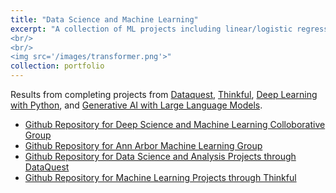 ```yaml
---
title: "Data Science and Machine Learning"
excerpt: "A collection of ML projects including linear/logistic regression, time series analysis, natural language processing, unsupervised ML, self-supervised ML, and LLMs. 
<br/>
<br/>
<img src='/images/transformer.png'>"
collection: portfolio
---
```

Results from completing projects from [Dataquest](https://www.dataquest.io/), [Thinkful](https://www.thinkful.com/bootcamp/data-science/), [Deep Learning with Python](https://www.manning.com/books/deep-learning-with-python), and [Generative AI with Large Language Models](https://www.deeplearning.ai/courses/generative-ai-with-llms/).

- [Github Repository for Deep Science and Machine Learning Colloborative Group](https://github.com/matthewshawnkehoe/Data-Science-Machine-Learning-Collaborative-Learning-Group)
- [Github Repository for Ann Arbor Machine Learning Group](https://github.com/matthewshawnkehoe/Ann-Arbor-AI-ML-Group)
- [Github Repository for Data Science and Analysis Projects through DataQuest](https://github.com/matthewshawnkehoe/Data-Analysis)
- [Github Repository for Machine Learning Projects through Thinkful](https://github.com/matthewshawnkehoe/Thinkful)